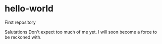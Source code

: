 # hello-world
First repository 

Salutations
Don't expect too much of me yet. I will soon become a force to be reckoned with.
